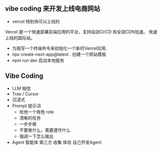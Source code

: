 ## vibe coding 来开发上线电商网站

- vercel 特别快可以上线的

Vercel 是一个快速部署前端应用的平台，支持自动CI/CD 和全球CDN加速。
快速上线的国际站。

- 为我写一个终端命令来初始化一个新的Vercel应用.
- npx create-next-app@latest .  创建一个网站模板
- npm run dev 启动本地服务

## Vibe Coding
  - LLM 相信
  - Trae / Cursor
  - 沉浸式
  - Prompt 提示词
    - 给他一个角色 role
    - 清晰的任务
    - 一步步做
    - 不要做什么，需要遵守什么
    - 强调一下怎么输出
- Agent 智能体
  第三方 收集 体验
  自己开发Agent